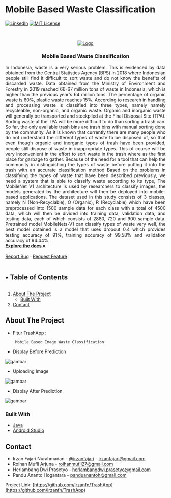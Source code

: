 # Mobile Based Waste Classification
[![LinkedIn][linkedin-shield]][linkedin-url]
[![MIT License][license-shield]][license-url]



<!-- PROJECT LOGO -->
<br />
<p align="center">
  <a href="https://github.com/irzanfn/TrashApp">
    <img src="https://2021.icimcis.org/wp-content/uploads/2021/04/Logo-Banner-2021-2-1.png" alt="Logo">
  </a>

  <h3 align="center">Mobile Based Waste Classification</h3>
  <p align="justify">
    In Indonesia, waste is a very serious problem. This is evidenced by data obtained from the Central Statistics Agency (BPS) in 2018 where Indonesian people still find it difficult to sort waste and do not know the benefits of discarded waste. Data obtained from the Ministry of Environment and Forestry in 2019 reached 66-67 million tons of waste in Indonesia, which is higher than the previous year's 64 million tons. The percentage of organic waste is 60%, plastic waste reaches 15%. According to research in handling and processing waste is classified into three types, namely namely recycleable, non-organic, and organic waste. Organic and inorganic waste will generally be transported and stockpiled at the Final Disposal Site (TPA). Sorting waste at the TPA will be more difficult to do than sorting a trash can. So far, the only available trash bins are trash bins with manual sorting done by the community. As it is known that currently there are many people who do not understand the different types of waste to be disposed of, so that even though organic and inorganic types of trash have been provided, people still dispose of waste in inappropriate types. This of course will be very inconvenient in the effort to sort waste in the trash where as the first place for garbage to gather. Because of the need for a tool that can help the community in distinguishing the types of waste before putting it into the trash with an accurate classification method Based on the problems in classifying the types of waste that have been described previously, we need a system that is able to classify waste according to its type, The MobileNet V1 architecture is used by researchers to classify images, the models generated by the architecture will then be deployed into mobile-based applications. The dataset used in this study consists of 3 classes, namely N (Non-Recyclable), O (Organic), R (Recyclable) which have been preprocessed into 1500 sample data for each class with a total of 4500 data, which will then be divided into training data, validation data, and testing data, each of which consists of 2880, 720 and 900 sample data. Pretrained model MobileNets-V1 can classify types of waste very well, the best model obtained is a model that uses dropout 0.4 which provides testing accuracy of 91%, training accuracy of 99.58% and validation accuracy of 94.44%.
    <br />
    <a href="https://github.com/irzanfn/TrashApp"><strong>Explore the docs »</strong></a>
    <br />
    <br />
    <a href="https://github.com/irzanfn/TrashApp/issues">Report Bug</a>
    ·
    <a href="https://github.com/irzanfn/TrashApp/issues">Request Feature</a>
  </p>
</p>



<!-- TABLE OF CONTENTS -->
<details open="open">
  <summary><h2 style="display: inline-block">Table of Contents</h2></summary>
  <ol>
    <li>
      <a href="#about-the-project">About The Project</a>
      <ul>
        <li><a href="#built-with">Built With</a></li>
      </ul>
    </li>
    <li><a href="#contact">Contact</a></li>
  </ol>
</details>



<!-- ABOUT THE PROJECT -->
## About The Project
* Fitur TrashApp :

       Mobile Based Image Waste Classification

* Display Before Prediction

![gambar](https://user-images.githubusercontent.com/67045123/132121249-6a72ba52-57c8-43d3-b00c-fedbc7749f89.png)

* Uploading Image

![gambar](https://user-images.githubusercontent.com/67045123/132121266-dab134c4-4d2e-4d50-a9c3-d50e40843ccb.png)

* Display After Prediction

![gambar](https://user-images.githubusercontent.com/67045123/132121272-80124e68-03db-45d6-83d0-99a8dc61736f.png)


### Built With

* [Java](https://www.java.com)
* [Android Studio](https://developer.android.com/)


## Contact

* Irzan Fajari Nurahmadan - [@irzanfajari](https://twitter.com/irzanfajari) - irzanfajari@gmail.com
* Roihan Mufli Arjuna - roihanmufli27@gmail.com
* Herlambang Dwi Prasetyo - herlambangdwi.prasetyo@gmail.com
* Pandu Ananto Hogantara - panduanantoh@gmail.com

Project Link: [https://github.com/irzanfn/TrashApp](https://github.com/irzanfn/TrashApp)


<!-- MARKDOWN LINKS & IMAGES -->
[linkedin-shield]: https://img.shields.io/badge/-LinkedIn-black.svg?style=for-the-badge&logo=linkedin&colorB=555
[linkedin-url]: https://www.linkedin.com/in/irzan-fajari-nurahmadan-92124280/
[license-shield]: https://img.shields.io/github/license/othneildrew/Best-README-Template.svg?style=for-the-badge
[license-url]: https://github.com/othneildrew/Best-README-Template/blob/master/LICENSE.txt
